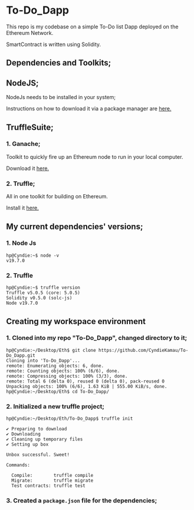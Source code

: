 # To-Do_Dapp

This repo is my codebase on a simple To-Do list Dapp deployed on the Ethereum Network.

SmartContract is written using Solidity.

## Dependencies and Toolkits;

## NodeJS;
NodeJs needs to be installed in your system;

Instructions on how to download it via a package manager are [here.](https://nodejs.org/en/download/package-manager)

## TruffleSuite;

### 1. Ganache;
Toolkit to quickly fire up an Ethereum node to run in your local computer.

Download it [here.](https://trufflesuite.com/ganache/)

### 2. Truffle;

All in one toolkit for building on Ethereum.

Install it [here.](https://trufflesuite.com/docs/truffle/how-to/install/)


## My current dependencies' versions;

### 1. Node Js

```
hp@Cyndie:~$ node -v
v19.7.0

```

### 2. Truffle

```
hp@Cyndie:~$ truffle version
Truffle v5.0.5 (core: 5.0.5)
Solidity v0.5.0 (solc-js)
Node v19.7.0

```


## Creating my workspace environment

### 1. Cloned into my repo "To-Do_Dapp", changed directory to it;

```
hp@Cyndie:~/Desktop/Eth$ git clone https://github.com/CyndieKamau/To-Do_Dapp.git
Cloning into 'To-Do_Dapp'...
remote: Enumerating objects: 6, done.
remote: Counting objects: 100% (6/6), done.
remote: Compressing objects: 100% (3/3), done.
remote: Total 6 (delta 0), reused 0 (delta 0), pack-reused 0
Unpacking objects: 100% (6/6), 1.63 KiB | 555.00 KiB/s, done.
hp@Cyndie:~/Desktop/Eth$ cd To-Do_Dapp/

```

### 2. Initialized a new truffle project;

```
hp@Cyndie:~/Desktop/Eth/To-Do_Dapp$ truffle init

✔ Preparing to download
✔ Downloading
✔ Cleaning up temporary files
✔ Setting up box

Unbox successful. Sweet!

Commands:

  Compile:        truffle compile
  Migrate:        truffle migrate
  Test contracts: truffle test

```

### 3. Created a `package.json` file for the dependencies;




